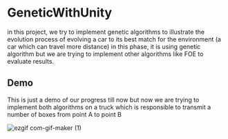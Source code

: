 # GeneticWithUnity
in this project, we try to implement genetic algorithms to illustrate the evolution process of evolving a car to its best match for the environment (a car which can travel more distance)
in this phase, it is using genetic algorithm but we are trying to implement other algorithms like FOE to evaluate results.

## Demo
This is just a demo of our progress till now but now we are trying to implement both algorithms on a truck which is responsible to transmit a number of boxes from point A to point B

![ezgif com-gif-maker (1)](https://user-images.githubusercontent.com/52949602/100529164-c106d400-31f9-11eb-8c5e-76c1548b0d3b.gif)
